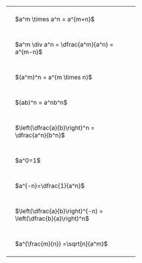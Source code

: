 ---
---

#  
<br>
<style type="text/css">
#T_c9f1e th.col_heading {
  text-align: left;
  font-size: 1em;
}
#T_c9f1e td {
  text-align: left;
  font-size: 1em;
  padding: 1.5em;
}
#T_c9f1e_row0_col0, #T_c9f1e_row1_col0, #T_c9f1e_row2_col0, #T_c9f1e_row3_col0, #T_c9f1e_row4_col0, #T_c9f1e_row5_col0, #T_c9f1e_row6_col0, #T_c9f1e_row7_col0, #T_c9f1e_row8_col0 {
  width: 300px;
  white-space: pre-wrap;
}
</style>
<table id="T_c9f1e">
  <thead>
  </thead>
  <tbody>
    <tr>
      <td id="T_c9f1e_row0_col0" class="data row0 col0" >$a^m \times a^n = a^{m+n}$</td>
    </tr>
    <tr>
      <td id="T_c9f1e_row1_col0" class="data row1 col0" >$a^m \div a^n = \dfrac{a^m}{a^n} = a^{m-n}$</td>
    </tr>
    <tr>
      <td id="T_c9f1e_row2_col0" class="data row2 col0" >$(a^m)^n = a^{m \times n}$</td>
    </tr>
    <tr>
      <td id="T_c9f1e_row3_col0" class="data row3 col0" >$(ab)^n = a^nb^n$</td>
    </tr>
    <tr>
      <td id="T_c9f1e_row4_col0" class="data row4 col0" >$\left(\dfrac{a}{b}\right)^n = \dfrac{a^n}{b^n}$</td>
    </tr>
    <tr>
      <td id="T_c9f1e_row5_col0" class="data row5 col0" >$a^0=1$</td>
    </tr>
    <tr>
      <td id="T_c9f1e_row6_col0" class="data row6 col0" >$a^{-n}=\dfrac{1}{a^n}$</td>
    </tr>
    <tr>
      <td id="T_c9f1e_row7_col0" class="data row7 col0" >$\left(\dfrac{a}{b}\right)^{-n} = \left(\dfrac{b}{a}\right)^n$</td>
    </tr>
    <tr>
      <td id="T_c9f1e_row8_col0" class="data row8 col0" >$a^{\frac{m}{n}} =\sqrt[n]{a^m}$</td>
    </tr>
  </tbody>
</table>
